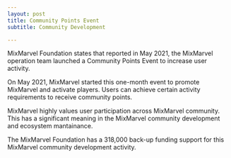 ```yaml
---
layout: post
title: Community Points Event
subtitle: Community Development 

---
```


MixMarvel Foundation states that reported in May 2021, the MixMarvel operation team launched a Community Points Event to increase user activity. 

On May 2021, MixMarvel started this one-month event to promote MixMarvel and activate players.  Users can achieve certain activity requirements to receive community points. 

MixMarvel highly values user participation across MixMarvel community. This has a significant meaning in the MixMarvel community development and ecosystem mantainance. 

The MixMarvel Foundation has a 318,000 back-up funding support for this MixMarvel community development activity. 

